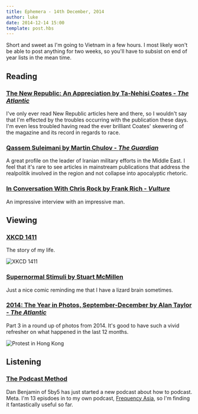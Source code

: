 ```yaml
---
title: Ephemera - 14th December, 2014
author: luke
date: 2014-12-14 15:00
template: post.hbs
---
```

Short and sweet as I'm going to Vietnam in a few hours. I most likely won't be able to post anything for two weeks, so you'll have to subsist on end of year lists in the mean time.

## Reading

### [The New Republic: An Appreciation by Ta-Nehisi Coates - *The Atlantic*](http://www.theatlantic.com/politics/archive/2014/12/the-new-republic-an-appreciation/383561/)

I've only ever read New Republic articles here and there, so I wouldn't say that I'm effected by the troubles occurring with the publication these days. I'm even less troubled having read the ever brilliant Coates' skewering of the magazine and its record in regards to race.

### [Qassem Suleimani by Martin Chulov - *The Guardian*](http://www.theguardian.com/theobserver/2014/dec/07/qassem-suleimani-middle-east-mastermind-islamic-state)

A great profile on the leader of Iranian military efforts in the Middle East. I feel that it's rare to see articles in mainstream publications that address the realpolitik involved in the region and not collapse into apocalyptic rhetoric.

### [In Conversation With Chris Rock by Frank Rich - *Vulture*](http://www.vulture.com/2014/11/chris-rock-frank-rich-in-conversation.html)

An impressive interview with an impressive man.

## Viewing

### [XKCD 1411](http://xkcd.com/1411/)

The story of my life.

![XKCD 1411](http://imgs.xkcd.com/comics/loop.png "XKCD 1411")

### [Supernormal Stimuli by Stuart McMillen](http://www.stuartmcmillen.com/comics_en/supernormal-stimuli/)

Just a nice comic reminding me that I have a lizard brain sometimes.

### [2014: The Year in Photos, September-December by Alan Taylor - *The Atlantic*](http://www.theatlantic.com/infocus/2014/12/2014-the-year-in-photos-september-december/100870/)

Part 3 in a round up of photos from 2014. It's good to have such a vivid refresher on what happened in the last 12 months.

![Protest in Hong Kong](http://cdn.theatlantic.com/static/infocus/yip121014/s_y18_57212566.jpg "Protests in Hong Kong")

## Listening

### [The Podcast Method](http://podcastmethod.co/)

Dan Benjamin of 5by5 has just started a new podcast about how to podcast. Meta. I'm 13 episdoes in to my own podcast, [Frequency Asia](http://frequency.asia), so I'm finding it fantastically useful so far.
